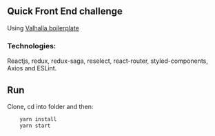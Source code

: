 ## Quick Front End challenge

Using [Valhalla boilerplate](https://github.com/trinchero18/valhalla-boilerplates)

### Technologies:
Reactjs, redux, redux-saga, reselect, react-router, styled-components, Axios and ESLint.


## Run
Clone, cd into folder and then:

```bash
    yarn install
    yarn start
```
